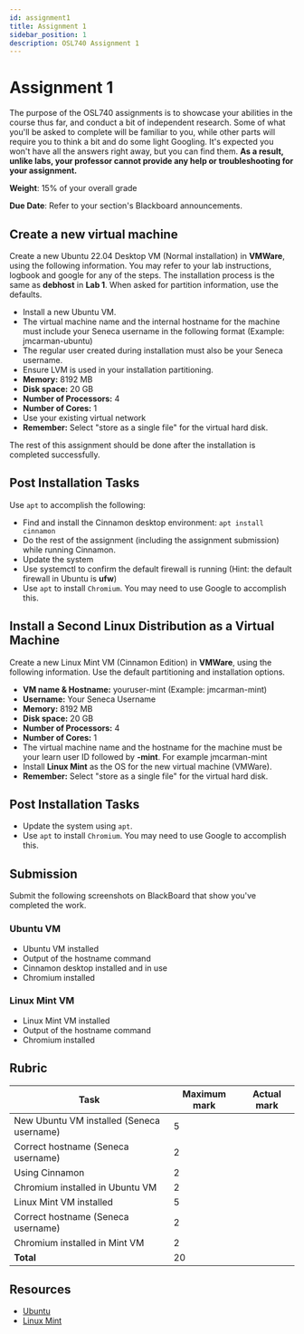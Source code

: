 ```yaml
---
id: assignment1
title: Assignment 1
sidebar_position: 1
description: OSL740 Assignment 1
---
```


# Assignment 1

The purpose of the OSL740 assignments is to showcase your abilities in the course thus far, and conduct a bit of independent research. Some of what you'll be asked to complete will be familiar to you, while other parts will require you to think a bit and do some light Googling. It's expected you won't have all the answers right away, but you can find them. **As a result, unlike labs, your professor cannot provide any help or troubleshooting for your assignment.**

**Weight**: 15% of your overall grade

**Due Date**: Refer to your section's Blackboard announcements.

## Create a new virtual machine

Create a new Ubuntu 22.04 Desktop VM (Normal installation) in **VMWare**, using the following information. You may refer to your lab instructions, logbook and google for any of the steps. The installation process is the same as **debhost** in **Lab 1**. When asked for partition information, use the defaults.

- Install a new Ubuntu VM.
- The virtual machine name and the internal hostname for the machine must include your Seneca username in the following format (Example: jmcarman-ubuntu)
- The regular user created during installation must also be your Seneca username.
- Ensure LVM is used in your installation partitioning.
- **Memory:** 8192 MB
- **Disk space:** 20 GB
- **Number of Processors:** 4
- **Number of Cores:** 1
- Use your existing virtual network
- **Remember:** Select "store as a single file" for the virtual hard disk.

The rest of this assignment should be done after the installation is completed successfully.

## Post Installation Tasks

Use `apt` to accomplish the following:

- Find and install the Cinnamon desktop environment: `apt install cinnamon`
- Do the rest of the assignment (including the assignment submission) while running Cinnamon.
- Update the system
- Use systemctl to confirm the default firewall is running (Hint: the default firewall in Ubuntu is **ufw**)
- Use `apt` to install `Chromium`.  You may need to use Google to accomplish this.

## Install a Second Linux Distribution as a Virtual Machine
Create a new Linux Mint VM (Cinnamon Edition) in **VMWare**, using the following information. Use the default partitioning and installation options.

- **VM name &amp; Hostname:** youruser-mint (Example: jmcarman-mint)
- **Username:** Your Seneca Username
- **Memory:** 8192 MB
- **Disk space:** 20 GB
- **Number of Processors:** 4
- **Number of Cores:** 1
- The virtual machine name and the hostname for the machine must be your learn user ID followed by **-mint**. For example jmcarman-mint
- Install **Linux Mint** as the OS for the new virtual machine (VMWare).
- **Remember:** Select "store as a single file" for the virtual hard disk.

## Post Installation Tasks
- Update the system using `apt`.
- Use `apt` to install `Chromium`.  You may need to use Google to accomplish this.

## Submission

Submit the following screenshots on BlackBoard that show you've completed the work.

### Ubuntu VM
- Ubuntu VM installed
- Output of the hostname command
- Cinnamon desktop installed and in use
- Chromium installed

### Linux Mint VM
- Linux Mint VM installed
- Output of the hostname command
- Chromium installed

## Rubric

| Task |	Maximum mark |	Actual mark |
| --- | --- | --- |
| New Ubuntu VM installed (Seneca username) |	5	| |
| Correct hostname (Seneca username) |	2	| |
| Using Cinnamon |	2	| |
| Chromium installed in Ubuntu VM |	2	| |
| Linux Mint VM installed |	5	| |
| Correct hostname (Seneca username) | 2 | |
| Chromium installed in Mint VM |	2	| |
| **Total** |	20	| |

## Resources
- [Ubuntu](https://ubuntu.com)
- [Linux Mint](https://linuxmint.com)
